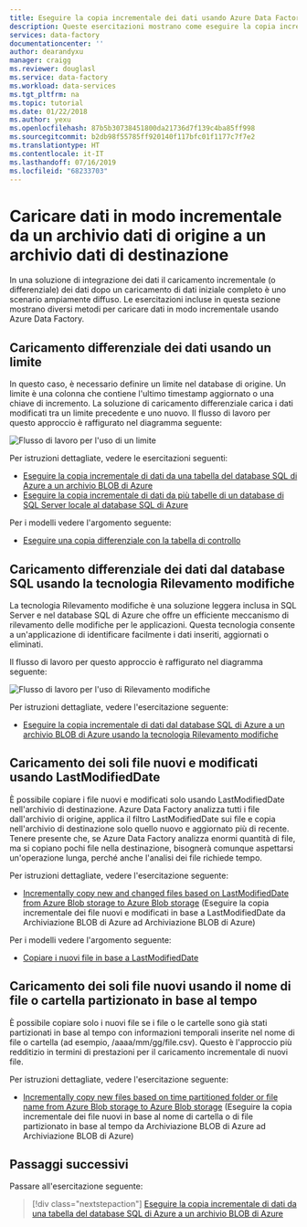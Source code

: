 ```yaml
---
title: Eseguire la copia incrementale dei dati usando Azure Data Factory | Microsoft Docs
description: Queste esercitazioni mostrano come eseguire la copia incrementale di dati da un archivio dati di origine a un archivio dati di destinazione. Nella prima vengono copiati dati da una tabella.
services: data-factory
documentationcenter: ''
author: dearandyxu
manager: craigg
ms.reviewer: douglasl
ms.service: data-factory
ms.workload: data-services
ms.tgt_pltfrm: na
ms.topic: tutorial
ms.date: 01/22/2018
ms.author: yexu
ms.openlocfilehash: 87b5b30738451800da21736d7f139c4ba85ff998
ms.sourcegitcommit: b2db98f55785ff920140f117bfc01f1177c7f7e2
ms.translationtype: HT
ms.contentlocale: it-IT
ms.lasthandoff: 07/16/2019
ms.locfileid: "68233703"
---
```

# <a name="incrementally-load-data-from-a-source-data-store-to-a-destination-data-store"></a>Caricare dati in modo incrementale da un archivio dati di origine a un archivio dati di destinazione

In una soluzione di integrazione dei dati il caricamento incrementale (o differenziale) dei dati dopo un caricamento di dati iniziale completo è uno scenario ampiamente diffuso. Le esercitazioni incluse in questa sezione mostrano diversi metodi per caricare dati in modo incrementale usando Azure Data Factory.

## <a name="delta-data-loading-from-database-by-using-a-watermark"></a>Caricamento differenziale dei dati usando un limite
In questo caso, è necessario definire un limite nel database di origine. Un limite è una colonna che contiene l'ultimo timestamp aggiornato o una chiave di incremento. La soluzione di caricamento differenziale carica i dati modificati tra un limite precedente e uno nuovo. Il flusso di lavoro per questo approccio è raffigurato nel diagramma seguente: 

![Flusso di lavoro per l'uso di un limite](media/tutorial-incremental-copy-overview/workflow-using-watermark.png)

Per istruzioni dettagliate, vedere le esercitazioni seguenti: 
- [Eseguire la copia incrementale di dati da una tabella del database SQL di Azure a un archivio BLOB di Azure](tutorial-incremental-copy-powershell.md)
- [Eseguire la copia incrementale di dati da più tabelle di un database di SQL Server locale al database SQL di Azure](tutorial-incremental-copy-multiple-tables-powershell.md)

Per i modelli vedere l'argomento seguente:
- [Eseguire una copia differenziale con la tabella di controllo](solution-template-delta-copy-with-control-table.md)

## <a name="delta-data-loading-from-sql-db-by-using-the-change-tracking-technology"></a>Caricamento differenziale dei dati dal database SQL usando la tecnologia Rilevamento modifiche
La tecnologia Rilevamento modifiche è una soluzione leggera inclusa in SQL Server e nel database SQL di Azure che offre un efficiente meccanismo di rilevamento delle modifiche per le applicazioni. Questa tecnologia consente a un'applicazione di identificare facilmente i dati inseriti, aggiornati o eliminati. 

Il flusso di lavoro per questo approccio è raffigurato nel diagramma seguente:

![Flusso di lavoro per l'uso di Rilevamento modifiche](media/tutorial-incremental-copy-overview/workflow-using-change-tracking.png)

Per istruzioni dettagliate, vedere l'esercitazione seguente: <br/>
- [Eseguire la copia incrementale di dati dal database SQL di Azure a un archivio BLOB di Azure usando la tecnologia Rilevamento modifiche](tutorial-incremental-copy-change-tracking-feature-powershell.md)

## <a name="loading-new-and-changed-files-only-by-using-lastmodifieddate"></a>Caricamento dei soli file nuovi e modificati usando LastModifiedDate
È possibile copiare i file nuovi e modificati solo usando LastModifiedDate nell'archivio di destinazione. Azure Data Factory analizza tutti i file dall'archivio di origine, applica il filtro LastModifiedDate sui file e copia nell'archivio di destinazione solo quello nuovo e aggiornato più di recente.  Tenere presente che, se Azure Data Factory analizza enormi quantità di file, ma si copiano pochi file nella destinazione, bisognerà comunque aspettarsi un'operazione lunga, perché anche l'analisi dei file richiede tempo.   

Per istruzioni dettagliate, vedere l'esercitazione seguente: <br/>
- [Incrementally copy new and changed files based on LastModifiedDate from Azure Blob storage to Azure Blob storage](tutorial-incremental-copy-lastmodified-copy-data-tool.md) (Eseguire la copia incrementale dei file nuovi e modificati in base a LastModifiedDate da Archiviazione BLOB di Azure ad Archiviazione BLOB di Azure)

Per i modelli vedere l'argomento seguente:
- [Copiare i nuovi file in base a LastModifiedDate](solution-template-copy-new-files-lastmodifieddate.md)

## <a name="loading-new-files-only-by-using-time-partitioned-folder-or-file-name"></a>Caricamento dei soli file nuovi usando il nome di file o cartella partizionato in base al tempo
È possibile copiare solo i nuovi file se i file o le cartelle sono già stati partizionati in base al tempo con informazioni temporali inserite nel nome di file o cartella (ad esempio, /aaaa/mm/gg/file.csv). Questo è l'approccio più redditizio in termini di prestazioni per il caricamento incrementale di nuovi file. 

Per istruzioni dettagliate, vedere l'esercitazione seguente: <br/>
- [Incrementally copy new files based on time partitioned folder or file name from Azure Blob storage to Azure Blob storage](tutorial-incremental-copy-partitioned-file-name-copy-data-tool.md) (Eseguire la copia incrementale dei file nuovi in base al nome di cartella o di file partizionato in base al tempo da Archiviazione BLOB di Azure ad Archiviazione BLOB di Azure)

## <a name="next-steps"></a>Passaggi successivi
Passare all'esercitazione seguente: 

> [!div class="nextstepaction"]
>[Eseguire la copia incrementale di dati da una tabella del database SQL di Azure a un archivio BLOB di Azure](tutorial-incremental-copy-powershell.md)
